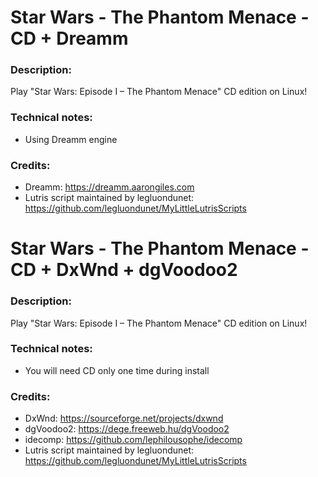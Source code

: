 # Star Wars - The Phantom Menace - CD + Dreamm
### Description:
Play "Star Wars: Episode I – The Phantom Menace" CD edition on Linux!
### Technical notes:
- Using Dreamm engine
### Credits:
- Dreamm: https://dreamm.aarongiles.com
- Lutris script maintained by legluondunet: https://github.com/legluondunet/MyLittleLutrisScripts


# Star Wars - The Phantom Menace - CD + DxWnd + dgVoodoo2
### Description:
Play "Star Wars: Episode I – The Phantom Menace" CD edition on Linux!
### Technical notes:
- You will need CD only one time during install
### Credits:
- DxWnd: https://sourceforge.net/projects/dxwnd
- dgVoodoo2: https://dege.freeweb.hu/dgVoodoo2
- idecomp: https://github.com/lephilousophe/idecomp
- Lutris script maintained by legluondunet: https://github.com/legluondunet/MyLittleLutrisScripts

